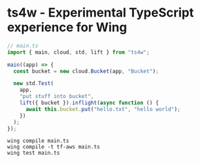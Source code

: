 # ts4w - Experimental TypeScript experience for Wing

```ts
// main.ts
import { main, cloud, std, lift } from "ts4w";

main((app) => {
  const bucket = new cloud.Bucket(app, "Bucket");

  new std.Test(
    app,
    "put stuff into bucket",
    lift({ bucket }).inflight(async function () {
      await this.bucket.put("hello.txt", "hello world");
    })
  );
});
```

```shell
wing compile main.ts
wing compile -t tf-aws main.ts
wing test main.ts
```